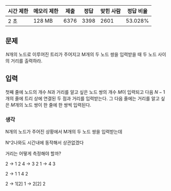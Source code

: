 |시간 제한|메모리 제한|제출|정답|맞힌 사람|정답 비율|
|---|---|---|---|---|---|
|2 초|128 MB|6376|3398|2601|53.028%|

## 문제

 $N$개의 노드로 이루어진 트리가 주어지고 M개의 두 노드 쌍을 입력받을 때 두 노드 사이의 거리를 출력하라.

## 입력

첫째 줄에 노드의 개수 $N$과 거리를 알고 싶은 노드 쌍의 개수 $M$이 입력되고 다음 $N-1$개의 줄에 트리 상에 연결된 두 점과 거리를 입력받는다. 그 다음 줄에는 거리를 알고 싶은 $M$개의 노드 쌍이 한 줄에 한 쌍씩 입력된다.


### 생각
N개의 노드가 주어진 상황에서 M개의 두 노드 쌍을 입력받는데

N^2나와도 시간내에 동작해서 상관없겠다

거리는 어떻게 측정해야 할까?

2 -> 1 2
4 -> 3 2
1  -> 4 3

2 -> 1
 1
4 2 

2 -> 1[2]
1 -> 2[2]
2